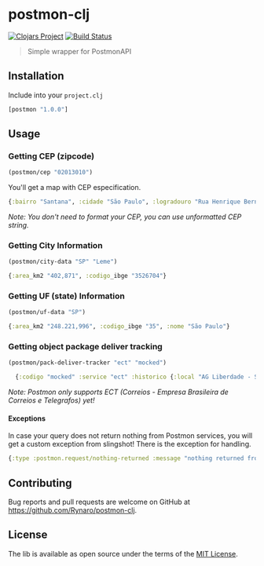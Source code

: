 # postmon-clj
[![Clojars Project](https://img.shields.io/clojars/v/postmon.svg)](https://clojars.org/postmon)
[![Build Status](https://travis-ci.com/Rynaro/postmon-clj.svg?branch=master)](https://travis-ci.com/Rynaro/postmon-clj)

> Simple wrapper for PostmonAPI

## Installation

Include into your `project.clj`

```clj
[postmon "1.0.0"]
```

## Usage

### Getting CEP (zipcode)

```clj
(postmon/cep "02013010")
```

You'll get a map with CEP especification.

```clj
{:bairro "Santana", :cidade "São Paulo", :logradouro "Rua Henrique Bernardelli", :estado_info {:area_km2 "248.221,996", :codigo_ibge "35", :nome "São Paulo"}, :cep "02013010", :cidade_info {:area_km2 "1521,11", :codigo_ibge "3550308"}, :estado "SP"}
```

_Note: You don't need to format your CEP, you can use unformatted CEP string._

### Getting City Information

```clj
(postmon/city-data "SP" "Leme")
```

```clj
{:area_km2 "402,871", :codigo_ibge "3526704"}
```

### Getting UF (state) Information

```clj
(postmon/uf-data "SP")
```

```clj
{:area_km2 "248.221,996", :codigo_ibge "35", :nome "São Paulo"}
```

### Getting object package deliver tracking

```clj
(postmon/pack-deliver-tracker "ect" "mocked")
```

```clj
  {:codigo "mocked" :service "ect" :historico {:local "AG Liberdade - Sao Paulo/SP" :data "02/01/2020 13:23:03" :situacao "Postado"}}
```

_Note: Postmon only supports ECT (Correios - Empresa Brasileira de Correios e Telegrafos) yet!_

#### Exceptions

In case your query does not return nothing from Postmon services, you will get a custom exception from slingshot! There is the exception for handling.

```clj
{:type :postmon.request/nothing-returned :message "nothing returned from postmon"}
```

## Contributing

Bug reports and pull requests are welcome on GitHub at https://github.com/Rynaro/postmon-clj.

## License

The lib is available as open source under the terms of the [MIT License](https://opensource.org/licenses/MIT).
